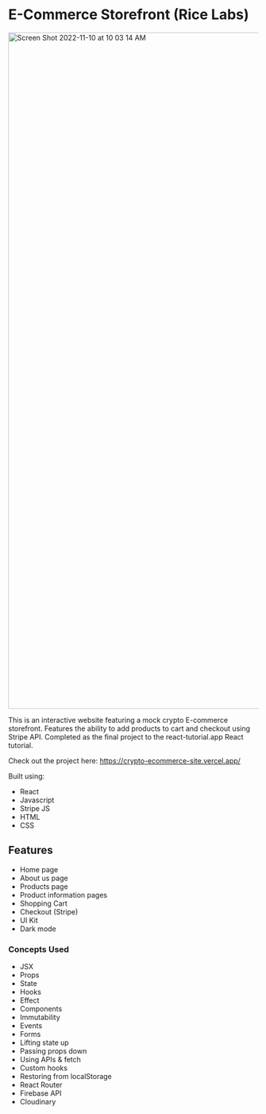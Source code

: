 # E-Commerce Storefront (Rice Labs)

<img width="1361" alt="Screen Shot 2022-11-10 at 10 03 14 AM" src="https://user-images.githubusercontent.com/112427358/201145120-e4709835-a5e8-411f-870f-2211e5cd404b.png">

This is an interactive website featuring a mock crypto E-commerce storefront. Features the ability to add products to cart and checkout using Stripe API. Completed as the final project to the react-tutorial.app React tutorial.

Check out the project here: https://crypto-ecommerce-site.vercel.app/

Built using:

- React
- Javascript
- Stripe JS
- HTML
- CSS

## Features

- Home page
- About us page
- Products page
- Product information pages
- Shopping Cart
- Checkout (Stripe)
- UI Kit
- Dark mode

### Concepts Used

- JSX
- Props
- State
- Hooks
- Effect
- Components
- Immutability
- Events
- Forms
- Lifting state up
- Passing props down
- Using APIs & fetch
- Custom hooks
- Restoring from localStorage
- React Router
- Firebase API
- Cloudinary
